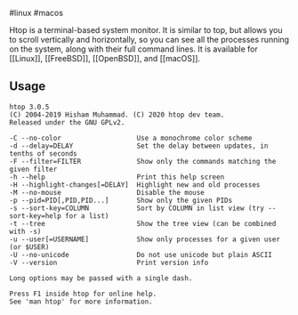 #linux #macos

Htop is a terminal-based system monitor. It is similar to top, but allows you to scroll vertically and horizontally, so you can see all the processes running on the system, along with their full command lines. It is available for [[Linux]], [[FreeBSD]], [[OpenBSD]], and [[macOS]].

## Usage
```
htop 3.0.5
(C) 2004-2019 Hisham Muhammad. (C) 2020 htop dev team.
Released under the GNU GPLv2.

-C --no-color                   Use a monochrome color scheme
-d --delay=DELAY                Set the delay between updates, in tenths of seconds
-F --filter=FILTER              Show only the commands matching the given filter
-h --help                       Print this help screen
-H --highlight-changes[=DELAY]  Highlight new and old processes
-M --no-mouse                   Disable the mouse
-p --pid=PID[,PID,PID...]       Show only the given PIDs
-s --sort-key=COLUMN            Sort by COLUMN in list view (try --sort-key=help for a list)
-t --tree                       Show the tree view (can be combined with -s)
-u --user[=USERNAME]            Show only processes for a given user (or $USER)
-U --no-unicode                 Do not use unicode but plain ASCII
-V --version                    Print version info

Long options may be passed with a single dash.

Press F1 inside htop for online help.
See 'man htop' for more information.
```